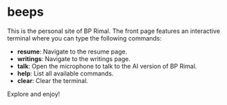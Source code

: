 # beeps

This is the personal site of BP Rimal. The front page features an interactive terminal where you can type the following commands:

- **resume**: Navigate to the resume page.
- **writings**: Navigate to the writings page.
- **talk**: Open the microphone to talk to the AI version of BP Rimal.
- **help**: List all available commands.
- **clear**: Clear the terminal.

Explore and enjoy!
